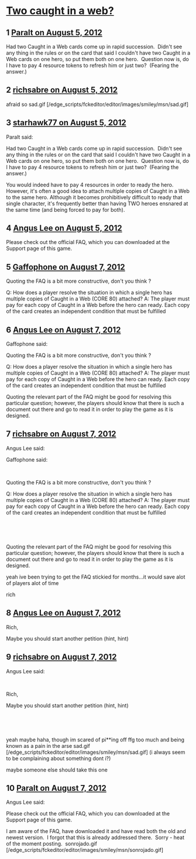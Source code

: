 # [Two caught in a web?](https://community.fantasyflightgames.com/topic/68602-two-caught-in-a-web/)

## 1 [Paralt on August 5, 2012](https://community.fantasyflightgames.com/topic/68602-two-caught-in-a-web/?do=findComment&comment=668866)

Had two Caught in a Web cards come up in rapid succession.  Didn't see any thing in the rules or on the card that said I couldn't have two Caught in a Web cards on one hero, so put them both on one hero.  Question now is, do I have to pay 4 resource tokens to refresh him or just two?  (Fearing the answer.)

## 2 [richsabre on August 5, 2012](https://community.fantasyflightgames.com/topic/68602-two-caught-in-a-web/?do=findComment&comment=668886)

afraid so sad.gif [/edge_scripts/fckeditor/editor/images/smiley/msn/sad.gif]

## 3 [starhawk77 on August 5, 2012](https://community.fantasyflightgames.com/topic/68602-two-caught-in-a-web/?do=findComment&comment=668903)

Paralt said:

Had two Caught in a Web cards come up in rapid succession.  Didn't see any thing in the rules or on the card that said I couldn't have two Caught in a Web cards on one hero, so put them both on one hero.  Question now is, do I have to pay 4 resource tokens to refresh him or just two?  (Fearing the answer.)



You would indeed have to pay 4 resources in order to ready the hero. However, it's often a good idea to attach multiple copies of Caught in a Web to the same hero. Although it becomes prohibitively difficult to ready that single character, it's frequently better than having TWO heroes ensnared at the same time (and being forced to pay for both). 

## 4 [Angus Lee on August 5, 2012](https://community.fantasyflightgames.com/topic/68602-two-caught-in-a-web/?do=findComment&comment=669055)

Please check out the official FAQ, which you can downloaded at the Support page of this game.

## 5 [Gaffophone on August 7, 2012](https://community.fantasyflightgames.com/topic/68602-two-caught-in-a-web/?do=findComment&comment=669873)

Quoting the FAQ is a bit more constructive, don't you think ?

Q: How does a player resolve the situation in which a single hero has multiple copies of Caught in a Web (CORE 80) attached?
A: The player must pay for each copy of Caught in a Web before the hero can ready. Each copy of the card creates an independent condition that must be fulfilled

## 6 [Angus Lee on August 7, 2012](https://community.fantasyflightgames.com/topic/68602-two-caught-in-a-web/?do=findComment&comment=669924)

Gaffophone said:

Quoting the FAQ is a bit more constructive, don't you think ?

Q: How does a player resolve the situation in which a single hero has multiple copies of Caught in a Web (CORE 80) attached?
A: The player must pay for each copy of Caught in a Web before the hero can ready. Each copy of the card creates an independent condition that must be fulfilled



Quoting the relevant part of the FAQ might be good for resolving this particular question; however, the players should know that there is such a document out there and go to read it in order to play the game as it is designed.

## 7 [richsabre on August 7, 2012](https://community.fantasyflightgames.com/topic/68602-two-caught-in-a-web/?do=findComment&comment=669927)

Angus Lee said:

Gaffophone said:

 

Quoting the FAQ is a bit more constructive, don't you think ?

Q: How does a player resolve the situation in which a single hero has multiple copies of Caught in a Web (CORE 80) attached?
A: The player must pay for each copy of Caught in a Web before the hero can ready. Each copy of the card creates an independent condition that must be fulfilled

 

 

Quoting the relevant part of the FAQ might be good for resolving this particular question; however, the players should know that there is such a document out there and go to read it in order to play the game as it is designed.



yeah ive been trying to get the FAQ stickied for months…it would save alot of players alot of time

rich

## 8 [Angus Lee on August 7, 2012](https://community.fantasyflightgames.com/topic/68602-two-caught-in-a-web/?do=findComment&comment=669933)

Rich,

Maybe you should start another petition (hint, hint)

## 9 [richsabre on August 7, 2012](https://community.fantasyflightgames.com/topic/68602-two-caught-in-a-web/?do=findComment&comment=669934)

Angus Lee said:

 

Rich,

Maybe you should start another petition (hint, hint)

 

 

yeah maybe haha, though im scared of pi**ing off ffg too much and being known as a pain in the arse sad.gif [/edge_scripts/fckeditor/editor/images/smiley/msn/sad.gif] (i always seem to be complaining about something dont i?)

maybe someone else should take this one

## 10 [Paralt on August 7, 2012](https://community.fantasyflightgames.com/topic/68602-two-caught-in-a-web/?do=findComment&comment=670056)

Angus Lee said:

Please check out the official FAQ, which you can downloaded at the Support page of this game.



I am aware of the FAQ, have downloaded it and have read both the old and newest version.  I forgot that this is already addressed there.  Sorry - heat of the moment posting.  sonrojado.gif [/edge_scripts/fckeditor/editor/images/smiley/msn/sonrojado.gif]

